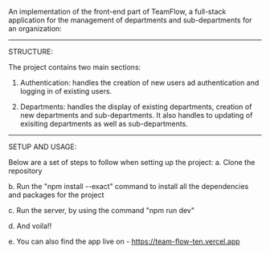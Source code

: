 An implementation of the front-end part of TeamFlow, a full-stack application for the management of departments and sub-departments for an organization:


-------------------------------------------------------------------------------------------------------------------------------------------------------------------
STRUCTURE:

The project contains two main sections:

1. Authentication: handles the creation of new users ad authentication and logging in of existing users.

2. Departments: handles the display of existing departments, creation of new departments and sub-departments. It also handles to updating of exisiting departments as well as sub-departments.


-------------------------------------------------------------------------------------------------------------------------------------------------------------------
SETUP AND USAGE:

Below are a set of steps to follow when setting up the project:
a. Clone the repository

b. Run the "npm install --exact" command to install all the dependencies and packages for the project

c. Run the server, by using the command "npm run dev"

d. And voila!!

e. You can also find the app live on - https://team-flow-ten.vercel.app

